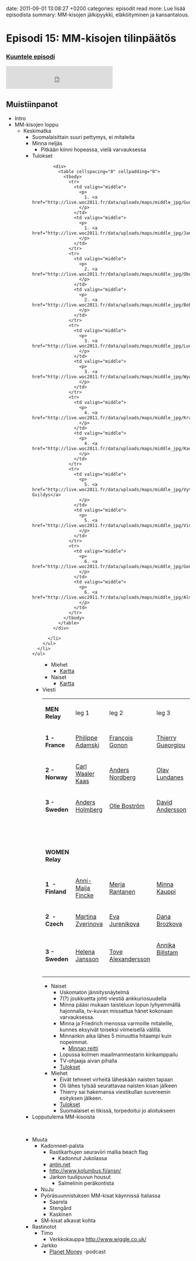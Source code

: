 date: 2011-09-01 13:08:27 +0200
categories: episodit
read more: Lue lis&auml;&auml; episodista
summary: MM-kisojen j&auml;lkipyykki, el&auml;k&ouml;ityminen ja kansantalous.

# Episodi 15: MM-kisojen tilinp&auml;&auml;t&ouml;s

### [Kuuntele episodi](http://podcast.raskaasti.fi/3233/30775-episodi-15-mm-kisojen-tilinpaatos)
<iframe src="http://www.facebook.com/plugins/likebox.php?href=http%3A%2F%2Fwww.facebook.com%2Fpages%2FRaskaasti%2F164707666913459&amp;width=292&amp;colorscheme=dark&amp;show_faces=false&amp;stream=false&amp;header=false&amp;height=62" scrolling="no" frameborder="0" style="border:none; overflow:hidden; width:292px; height:62px;" allowTransparency="true">
</iframe>

<h2>
  Muistiinpanot
</h2>

<ul>
  <li>Intro
  </li>
  <li>MM-kisojen loppu
  </li>
  <li style="list-style: none">
    <ul>
      <li>Keskimatka
      </li>
      <li style="list-style: none">
        <ul>
          <li>Suomalaisittain suuri pettymys, ei mitaleita
          </li>
          <li>Minna nelj&auml;s
          </li>
          <li style="list-style: none">
            <ul>
              <li>Pitk&auml;&auml;n kiinni hopeassa, viel&auml; varvauksessa
              </li>
            </ul>
          </li>
          <li>Tulokset
            
            <div>
              <table cellspacing="0" cellpadding="0">
                <tbody>
                  <tr>
                    <td valign="middle">
                      <p>
                        1. <a href="http://live.woc2011.fr/data/uploads/maps/middle_jpg/Gueorgiou.jpg">Gueorgiou</a>
                      </p>
                    </td>
                    <td valign="middle">
                      <p>
                        1. <a href="http://live.woc2011.fr/data/uploads/maps/middle_jpg/Jansson.jpg">Jansson</a>
                      </p>
                    </td>
                  </tr>
                  <tr>
                    <td valign="middle">
                      <p>
                        2. <a href="http://live.woc2011.fr/data/uploads/maps/middle_jpg/Oberg.jpg">Oberg</a>
                      </p>
                    </td>
                    <td valign="middle">
                      <p>
                        2. <a href="http://live.woc2011.fr/data/uploads/maps/middle_jpg/Bobach.jpg">Bobach</a>
                      </p>
                    </td>
                  </tr>
                  <tr>
                    <td valign="middle">
                      <p>
                        3. <a href="http://live.woc2011.fr/data/uploads/maps/middle_jpg/Ludanes.jpg">Lundanes</a>
                      </p>
                    </td>
                    <td valign="middle">
                      <p>
                        3. <a href="http://live.woc2011.fr/data/uploads/maps/middle_jpg/Wyder.jpg">Wyder</a>
                      </p>
                    </td>
                  </tr>
                  <tr>
                    <td valign="middle">
                      <p>
                        4. <a href="http://live.woc2011.fr/data/uploads/maps/middle_jpg/Kratov.jpg">Kratov</a>
                      </p>
                    </td>
                    <td valign="middle">
                      <p>
                        4. <a href="http://live.woc2011.fr/data/uploads/maps/middle_jpg/Kauppi.jpg">Kauppi</a>
                      </p>
                    </td>
                  </tr>
                  <tr>
                    <td valign="middle">
                      <p>
                        5. <a href="http://live.woc2011.fr/data/uploads/maps/middle_jpg/Vytautas.jpg">Vytautas Gvildys</a>
                      </p>
                    </td>
                    <td valign="middle">
                      <p>
                        5. <a href="http://live.woc2011.fr/data/uploads/maps/middle_jpg/Vinogradova.jpg">Vinogradova</a>
                      </p>
                    </td>
                  </tr>
                  <tr>
                    <td valign="middle">
                      <p>
                        6. <a href="http://live.woc2011.fr/data/uploads/maps/middle_jpg/Gonon.jpg">Gonon</a>
                      </p>
                    </td>
                    <td valign="middle">
                      <p>
                        6. <a href="http://live.woc2011.fr/data/uploads/maps/middle_jpg/Alm.jpg">Alm</a>
                      </p>
                    </td>
                  </tr>
                </tbody>
              </table>
            </div>
            
          </li>
        </ul>
      </li>
    </ul>
  </li>
</ul>
<div style="margin-left: 2em">
  <ul>
    <li style="list-style: none">
      <ul>
        <li>Miehet
        </li>
        <li style="list-style: none">
          <ul>
            <li>
              <a href="http://live.woc2011.fr/data/uploads/maps/19082011/FinaleMD.Men.gif">Kartta</a>
            </li>
          </ul>
        </li>
        <li>Naiset
        </li>
        <li style="list-style: none">
          <ul>
            <li>
              <a href="http://live.woc2011.fr/data/uploads/maps/19082011/FinaleMD.Women.gif">Kartta</a>
            </li>
          </ul>
        </li>
      </ul>
    </li>
    <li>Viesti
      <div>
        <table cellspacing="0" cellpadding="0">
          <tbody>
            <tr>
              <td valign="middle">
                <p>
                  <b>MEN Relay</b>
                </p>
              </td>
              <td valign="middle">
                <p>
                  leg 1
                </p>
              </td>
              <td valign="middle">
                <p>
                  leg 2
                </p>
              </td>
              <td valign="middle">
                <p>
                  leg 3
                </p>
              </td>
            </tr>
            <tr>
              <td valign="middle">
                <p>
                  <b>1 - &nbsp; France</b>
                </p>
              </td>
              <td valign="middle">
                <p>
                  <a href="http://live.woc2011.fr/data/uploads/maps/WOC2011_Relay_Men/France1.jpg">Philippe Adamski</a>
                </p>
              </td>
              <td valign="middle">
                <p>
                  <a href="http://live.woc2011.fr/data/uploads/maps/WOC2011_Relay_Men/France2.jpg">Fran&ccedil;ois Gonon</a>
                </p>
              </td>
              <td valign="middle">
                <p>
                  <a href="http://live.woc2011.fr/data/uploads/maps/WOC2011_Relay_Men/France3.jpg">Thierry Gueorgiou</a>
                </p>
              </td>
            </tr>
            <tr>
              <td valign="middle">
                <p>
                  <b>2 -&nbsp; Norway</b>
                </p>
              </td>
              <td valign="middle">
                <p>
                  <a href="http://live.woc2011.fr/data/uploads/maps/WOC2011_Relay_Men/Norway1.jpg">Carl Waaler Kaas</a>
                </p>
              </td>
              <td valign="middle">
                <p>
                  <a href="http://live.woc2011.fr/data/uploads/maps/WOC2011_Relay_Men/Norway2.jpg">Anders Nordberg</a>
                </p>
              </td>
              <td valign="middle">
                <p>
                  <a href="http://live.woc2011.fr/data/uploads/maps/WOC2011_Relay_Men/Norway3.jpg">Olav Lundanes</a>
                </p>
              </td>
            </tr>
            <tr>
              <td valign="middle">
                <p>
                  <b>3 - Sweden</b>
                </p>
              </td>
              <td valign="middle">
                <p>
                  <a href="http://live.woc2011.fr/data/uploads/maps/WOC2011_Relay_Men/Sweden1.jpg">Anders Holmberg</a>
                </p>
              </td>
              <td valign="middle">
                <p>
                  <a href="http://live.woc2011.fr/data/uploads/maps/WOC2011_Relay_Men/Sweden2.jpg">Olle Bostr&ouml;m</a>
                </p>
              </td>
              <td valign="middle">
                <p>
                  <a href="http://live.woc2011.fr/data/uploads/maps/WOC2011_Relay_Men/Sweden3.jpg">David Andersson</a>
                </p>
              </td>
            </tr>
            <tr>
              <td valign="middle">
                <p>
                  &nbsp;
                </p>
              </td>
              <td valign="middle">
                <p>
                  &nbsp;
                </p>
              </td>
              <td valign="middle">
                <p>
                  &nbsp;
                </p>
              </td>
              <td valign="middle">
                <p>
                  &nbsp;
                </p>
              </td>
            </tr>
            <tr>
              <td valign="middle">
                <p>
                  <b>WOMEN Relay</b>
                </p>
              </td>
              <td valign="middle">
                <p>
                  &nbsp;
                </p>
              </td>
              <td valign="middle">
                <p>
                  &nbsp;
                </p>
              </td>
              <td valign="middle">
                <p>
                  &nbsp;
                </p>
              </td>
            </tr>
            <tr>
              <td valign="middle">
                <p>
                  <b>1&nbsp; - Finland</b>
                </p>
              </td>
              <td valign="middle">
                <p>
                  <a href="http://live.woc2011.fr/data/uploads/maps/WOC2011_Relay_Women/Finland1.jpg">Anni-Maija Fincke</a>
                </p>
              </td>
              <td valign="middle">
                <p>
                  <a href="http://live.woc2011.fr/data/uploads/maps/WOC2011_Relay_Women/Finland2.jpg">Merja Rantanen</a>
                </p>
              </td>
              <td valign="middle">
                <p>
                  <a href="http://live.woc2011.fr/data/uploads/maps/WOC2011_Relay_Women/Finland3.jpg">Minna Kauppi</a>
                </p>
              </td>
            </tr>
            <tr>
              <td valign="middle">
                <p>
                  <b>2&nbsp; - &nbsp; Czech</b>
                </p>
              </td>
              <td valign="middle">
                <p>
                  <a href="http://live.woc2011.fr/data/uploads/maps/WOC2011_Relay_Women/Czech1.jpg">Martina Zverinova</a>
                </p>
              </td>
              <td valign="middle">
                <p>
                  <a href="http://live.woc2011.fr/data/uploads/maps/WOC2011_Relay_Women/Czech2.jpg">Eva Jurenikova</a>
                </p>
              </td>
              <td valign="middle">
                <p>
                  <a href="http://live.woc2011.fr/data/uploads/maps/WOC2011_Relay_Women/Czech3.jpg">Dana Brozkova</a>
                </p>
              </td>
            </tr>
            <tr>
              <td valign="middle">
                <p>
                  <b>3 - Sweden</b>
                </p>
              </td>
              <td valign="middle">
                <p>
                  <a href="http://live.woc2011.fr/data/uploads/maps/WOC2011_Relay_Women/Sweden1.jpg">Helena Jansson</a>
                </p>
              </td>
              <td valign="middle">
                <p>
                  <a href="http://live.woc2011.fr/data/uploads/maps/WOC2011_Relay_Women/Sweden2.jpg">Tove Alexandersson</a>
                </p>
              </td>
              <td valign="middle">
                <p>
                  <a href="http://live.woc2011.fr/data/uploads/maps/WOC2011_Relay_Women/Sweden3.jpg">Annika Billstam</a>
                </p>
                <p>
                  <br />
                </p>
              </td>
            </tr>
          </tbody>
        </table>
      </div>
    </li>
  </ul>
</div>

<ul>
  <li style="list-style: none">
    <div style="margin-left: 2em">
      <ul>
        <li>Naiset
        </li>
        <li style="list-style: none">
          <ul>
            <li>Uskomaton j&auml;nnitysn&auml;ytelm&auml;
            </li>
            <li>7(?) joukkuetta johti viesti&auml; ankkuriosuudella
            </li>
            <li>Minna p&auml;&auml;si mukaan taisteluun lopun lyhyemm&auml;ll&auml; hajonnalla, tv-kuvan missattua h&auml;net kokonaan varvauksessa.
            </li>
            <li>Minna ja Friedrich menossa varmoille mitaleille, kunnes eksyiv&auml;t toiseksi viimeisell&auml; v&auml;lill&auml;.
            </li>
            <li>Minnankin aika l&auml;hes 5 minuuttia hitaampi kuin nopeimmat.
            </li>
            <li style="list-style: none">
              <ul>
                <li>
                  <a href="http://live.woc2011.fr/data/uploads/maps/WOC2011_Relay_Women/Finland3.jpg">Minnan reitti</a>
                </li>
              </ul>
            </li>
            <li>Lopussa kolmen maailmanmestarin kirikamppailu
            </li>
            <li>TV-ohjaaja aivan pihalla
            </li>
            <li>
              <a href="http://live.woc2011.fr/data/uploads/result/rl_woc2011_relay.pdf">Tulokset</a>
            </li>
          </ul>
        </li>
        <li>Miehet
        </li>
        <li style="list-style: none">
          <ul>
            <li>Eiv&auml;t tehneet virheit&auml; l&auml;hesk&auml;&auml;n naisten tapaan
            </li>
            <li>Oli l&auml;hes tyls&auml;&auml; seurattavaa naisten kisan j&auml;lkeen
            </li>
            <li>Thierry sai hakemansa viestikullan suvereenin esityksen j&auml;lkeen.
            </li>
            <li>
              <a href="http://live.woc2011.fr/data/uploads/result/rl_woc2011_relay.pdf">Tulokset</a>
            </li>
            <li>Suomalaiset ei tikiss&auml;, torpedoitui jo aloitukseen
            </li>
          </ul>
        </li>
      </ul>
    </div>
  </li>
  <li>Lopputulema MM-kisoista
  </li>
</ul>
<p>
  <br />
</p>
<ul>
  <li>Muuta
  </li>
  <li style="list-style: none">
    <ul>
      <li>Kadonneet-palsta
      </li>
      <li style="list-style: none">
        <ul>
          <li>Rastikarhujen seuraviiri mallia beach flag
          </li>
          <li style="list-style: none">
            <ul>
              <li>Kadonnut Jukolassa
              </li>
            </ul>
          </li>
          <li>
            <a href="http://antin.net/">antin.net</a>
          </li>
          <li>
            <a href="http://www.kolumbus.fi/ansn/">http://www.kolumbus.fi/ansn/</a>
          </li>
          <li>Jarkon tuulipuvun housut
          </li>
          <li style="list-style: none">
            <ul>
              <li>Salmelinin per&auml;kontista
              </li>
            </ul>
          </li>
        </ul>
      </li>
      <li>NuJu
      </li>
      <li>Py&ouml;r&auml;suunnistuksen MM-kisat k&auml;ynniss&auml; Italiassa
      </li>
      <li style="list-style: none">
        <ul>
          <li>Saarela
          </li>
          <li>Steng&aring;rd
          </li>
          <li>Kaskinen
          </li>
        </ul>
      </li>
      <li>SM-kisat alkavat kohta
      </li>
    </ul>
  </li>
  <li>Rastinotot
  </li>
  <li style="list-style: none">
    <ul>
      <li>Timo
      </li>
      <li style="list-style: none">
        <ul>
          <li>Verkkokauppa <a href="http://www.wiggle.co.uk/">http://www.wiggle.co.uk/</a>
          </li>
        </ul>
      </li>
      <li>Jarkko
      </li>
      <li style="list-style: none">
        <ul>
          <li>
            <a href="http://www.npr.org/blogs/money/">Planet Money</a> -podcast
          </li>
        </ul>
      </li>
    </ul>
  </li>
</ul>
